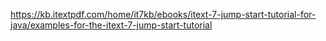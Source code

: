 https://kb.itextpdf.com/home/it7kb/ebooks/itext-7-jump-start-tutorial-for-java/examples-for-the-itext-7-jump-start-tutorial